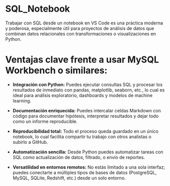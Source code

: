 # SQL_Notebook
Trabajar con SQL desde un notebook en VS Code es una práctica moderna y poderosa, especialmente útil para proyectos de análisis de datos que combinan datos relacionales con transformaciones o visualizaciones en Python.

# Ventajas clave frente a usar MySQL Workbench o similares:

- **Integración con Python:** Puedes ejecutar consultas SQL y procesar los resultados de inmediato con pandas, matplotlib, seaborn, etc., lo cual es ideal para análisis exploratorio, dashboards y modelos de machine learning.

- **Documentación enriquecida:** Puedes intercalar celdas Markdown con código para documentar hipótesis, interpretar resultados y dejar todo como un informe reproducible.

- **Reproducibilidad total:** Todo el proceso queda guardado en un único notebook, lo cual facilita compartir tu trabajo con otros analistas o subirlo a GitHub.

- **Automatización sencilla:** Desde Python puedes automatizar tareas con SQL como actualización de datos, filtrado, o envío de reportes.

- **Versatilidad en entornos remotos:** No estás limitado a una sola interfaz; puedes conectarte a múltiples tipos de bases de datos (PostgreSQL, MySQL, SQLite, Redshift, etc.) desde un solo entorno.
